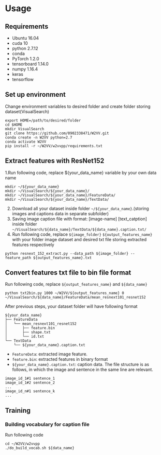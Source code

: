 # Usage

## Requirements
* Ubuntu 16.04
* cuda 10
* python 2.7.12
* conda
* PyTorch 1.2.0
* tensorboard 1.14.0
* numpy 1.16.4
* keras
* tensorflow

## Set up environment
Change environment variables to desired folder and create folder storing dataset(VisualSearch)
```
export HOME=/path/to/desired/folder
cd $HOME
mkdir VisualSearch
git clone https://github.com/0902338471/W2VV.git
conda create -n W2VV python=2.7
conda activate W2VV
pip install -r ~/W2VV/w2vvpp/requirements.txt
```

## Extract features with ResNet152
1.Run following code, replace ${your_data_name} variable by your own data name
```
mkdir ~/${your_data_name}   
mkdir ~/VisualSearch/${your_data_name}/
mkdir ~/VisualSearch/${your_data_name}/FeatureData/
mkdir ~/VisualSearch/${your_data_name}/TextData/
```
2. Download all your dataset inside folder ```~/${your_data_name}```.(storing images and captions data in separate subfolder)
3. Saving image caption file with format: [image-name] [text_catption] inside folder ```~/VisualSearch/${data_name}/TextData/${data_name}.caption.txt/```
4. Run following code, replace ```${image_folder}``` ```${output_features_name}``` with your folder image dataset and desired txt file storing extracted features respectively
```
python resnext_152_extract.py --data_path ${image_folder} -- feature_path ${output_features_name}.txt
```

## Convert features txt file to bin file format 
Run following code, replace ```${output_features_name}``` and ```${data_name}```
```
python txt2bin.py 1000 ~/W2VV/${output_features_name} 0 ~/VisualSearch/${data_name}/FeatureData/mean_resnext101_resnet152
```
After previous steps, your dataset folder will have following format
```shell
${your_data_name}
├── FeatureData
│   └── mean_resnext101_resnet152
│       ├── feature.bin
│       ├── shape.txt
│       └── id.txt
└── TextData
    └── ${your_data_name}.caption.txt

```

* `FeatureData`: extracted image feature. 
* `feature.bin`: extracted features in binary format
* `${your_data_name}.caption.txt`: caption data. The file structure is as follows, in which the image and sentence in the same line are relevant.
```
image_id_1#1 sentence_1
image_id_1#2 sentence_2
...
image_id_n#1 sentence_k
...
```

## Training

### Building vocabulary for caption file

Run following code
```
cd ~/W2VV/w2vvpp
./do_build_vocab.sh ${data_name}
```
